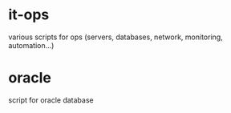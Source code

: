 # it-ops

various scripts for ops (servers, databases, network, monitoring, automation...)

# oracle

script for oracle database


